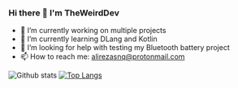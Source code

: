 ### Hi there 👋 I'm TheWeirdDev

- 🔭 I’m currently working on multiple projects
- 🌱 I’m currently learning DLang and Kotlin
- 🤔 I’m looking for help with testing my Bluetooth battery project
- 📫 How to reach me: alirezasnq@protonmail.com

![Github stats](https://github-readme-stats.vercel.app/api?username=TheWeirdDev&show_icons=true&theme=dracula)
[![Top Langs](https://github-readme-stats.vercel.app/api/top-langs/?username=TheWeirdDev&layout=compact)](https://github.com/anuraghazra/github-readme-stats)
